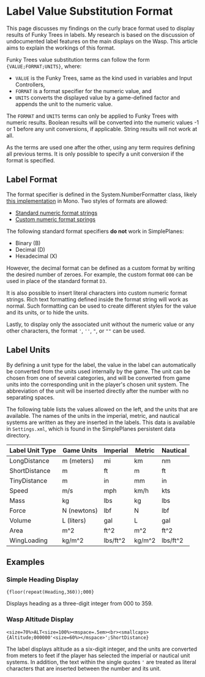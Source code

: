 # Label Value Substitution Format

This page discusses my findings on the curly brace format used to display results of Funky Trees in labels. My research is based on the discussion of undocumented label features on the main displays on the Wasp. This article aims to explain the workings of this format.

Funky Trees value substitution terms can follow the form `{VALUE;FORMAT;UNITS}`, where:

- `VALUE` is the Funky Trees, same as the kind used in variables and Input Controllers,
- `FORMAT` is a format specifier for the numeric value, and
- `UNITS` converts the displayed value by a game-defined factor and appends the unit to the numeric value.

The `FORMAT` and `UNITS` terms can only be applied to Funky Trees with numeric results. Boolean results will be converted into the numeric values -1 or 1 before any unit conversions, if applicable. String results will not work at all.

As the terms are used one after the other, using any term requires defining all previous terms. It is only possible to specify a unit conversion if the format is specified.

## Label Format

The format specifier is defined in the System.NumberFormatter class, likely [this implementation](https://github.com/mono/mono/blob/main/mcs/class/corlib/System/NumberFormatter.cs) in Mono. Two styles of formats are allowed:

- [Standard numeric format strings](https://learn.microsoft.com/en-us/dotnet/standard/base-types/standard-numeric-format-strings)
- [Custom numeric format springs](https://learn.microsoft.com/en-us/dotnet/standard/base-types/custom-numeric-format-strings)

The following standard format specifiers **do not** work in SimplePlanes:

- Binary (B)
- Decimal (D)
- Hexadecimal (X)

However, the decimal format can be defined as a custom format by writing the desired number of zeroes. For example, the custom format `000` can be used in place of the standard format `D3`.

It is also possible to insert literal characters into custom numeric format strings. Rich text formatting defined inside the format string will work as normal. Such formatting can be used to create different styles for the value and its units, or to hide the units.

Lastly, to display only the associated unit without the numeric value or any other characters, the format `'`, `''`, `"`, or `""` can be used.

## Label Units

By defining a unit type for the label, the value in the label can automatically be converted from the units used internally by the game. The unit can be chosen from one of several categories, and will be converted from game units into the corresponding unit in the player's chosen unit system. The abbreviation of the unit will be inserted directly after the number with no separating spaces.

The following table lists the values allowed on the left, and the units that are available. The names of the units in the imperial, metric, and nautical systems are written as they are inserted in the labels. This data is available in `Settings.xml`, which is found in the SimplePlanes persistent data directory.

| Label Unit Type | Game Units | Imperial | Metric | Nautical |
| --- | --- | --- | --- | --- |
| LongDistance | m (meters) | mi | km | nm |
| ShortDistance | m | ft | m | ft |
| TinyDistance | m | in | mm | in |
| Speed | m/s | mph | km/h | kts |
| Mass | kg | lbs | kg | lbs |
| Force | N (newtons) | lbf | N | lbf |
| Volume | L (liters) | gal | L | gal |
| Area | m^2 | ft^2 | m^2 | ft^2 |
| WingLoading | kg/m^2 | lbs/ft^2 | kg/m^2 | lbs/ft^2 |

## Examples

### Simple Heading Display

`{floor(repeat(Heading,360));000}`

Displays heading as a three-digit integer from 000 to 359.

### Wasp Altitude Display

`<size=70%>ALT<size=100%><mspace=.5em><br><smallcaps>{Altitude;000000'<size=60%></mspace>';ShortDistance}`

The label displays altitude as a six-digit integer, and the units are converted from meters to feet if the player has selected the imperial or nautical unit systems. In addition, the text within the single quotes `'` are treated as literal characters that are inserted between the number and its unit.
